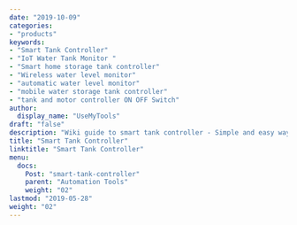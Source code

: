 ```yaml
---
date: "2019-10-09"
categories:
- "products"
keywords:
- "Smart Tank Controller"
- "IoT Water Tank Monitor "
- "Smart home storage tank controller"
- "Wireless water level monitor"
- "automatic water level monitor"
- "mobile water storage tank controller"
- "tank and motor controller ON OFF Switch"
author:
  display_name: "UseMyTools"
draft: "false"
description: "Wiki guide to smart tank controller - Simple and easy way to control and monitor your water storage tank level from your mobile/tablet or PC. It uses waterproof sensor for long term use and accurate reading"
title: "Smart Tank Controller"
linktitle: "Smart Tank Controller"
menu:
  docs:
    Post: "smart-tank-controller"
    parent: "Automation Tools"
    weight: "02"
lastmod: "2019-05-28"
weight: "02"
---
```

